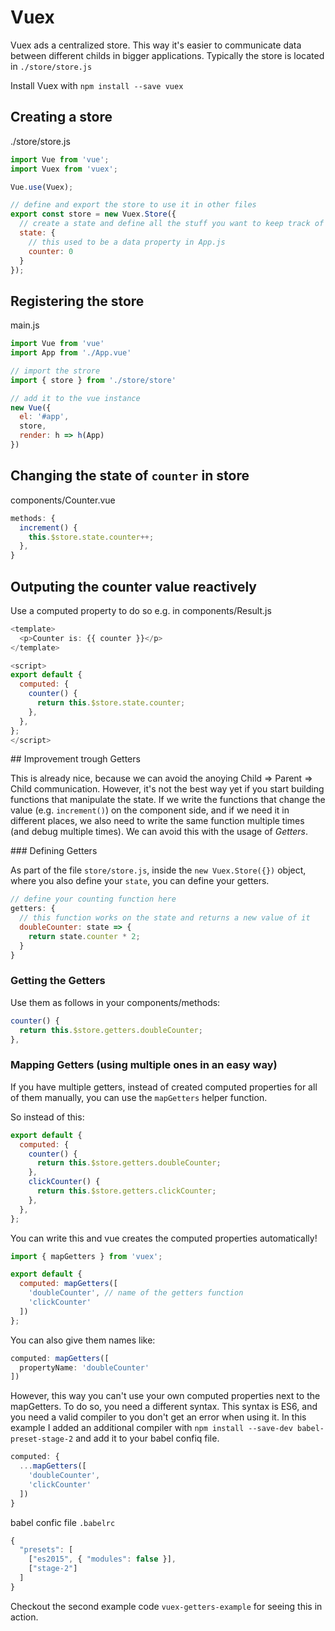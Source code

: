 # Vuex 

Vuex ads a centralized store. This way it's easier to communicate data between different childs in bigger applications. Typically the store is located in `./store/store.js`

Install Vuex with `npm install --save vuex`

## Creating a store

./store/store.js

```js
import Vue from 'vue';
import Vuex from 'vuex';

Vue.use(Vuex);

// define and export the store to use it in other files
export const store = new Vuex.Store({
  // create a state and define all the stuff you want to keep track of
  state: {
    // this used to be a data property in App.js
    counter: 0
  }
});
```

## Registering the store

main.js

```js
import Vue from 'vue'
import App from './App.vue'

// import the strore
import { store } from './store/store'

// add it to the vue instance 
new Vue({
  el: '#app',
  store,
  render: h => h(App)
})
```

## Changing the state of `counter` in store

components/Counter.vue

```js
methods: {
  increment() {
    this.$store.state.counter++;
  },
}
```

## Outputing the counter value reactively

Use a computed property to do so e.g. in components/Result.js

```js
<template>
  <p>Counter is: {{ counter }}</p>
</template>

<script>
export default {
  computed: {
    counter() {
      return this.$store.state.counter;
    },
  },
};
</script>
```

## Improvement trough Getters

This is already nice, because we can avoid the anoying Child => Parent => Child communication. However, it's not the best way yet if you start building functions that manipulate the state. If we write the functions that change the value (e.g. `increment()`) on the component side, and if we need it in different places, we also need to write the same function multiple times (and debug multiple times). We can avoid this with the usage of *Getters*.

### Defining Getters

As part of the file `store/store.js`, inside the `new Vuex.Store({})` object, where you also define your `state`, you can define your getters.

```js
// define your counting function here
getters: {
  // this function works on the state and returns a new value of it
  doubleCounter: state => {
    return state.counter * 2;
  }
}
```
### Getting the Getters

Use them as follows in your components/methods:

```js
counter() {
  return this.$store.getters.doubleCounter;
},
```

### Mapping Getters (using multiple ones in an easy way)

If you have multiple getters, instead of created computed properties for all of them manually, you can use the `mapGetters` helper function.

So instead of this:

```js
export default {
  computed: {
    counter() {
      return this.$store.getters.doubleCounter;
    },
    clickCounter() {
      return this.$store.getters.clickCounter;
    },
  },
};
```

You can write this and vue creates the computed properties automatically!

```js
import { mapGetters } from 'vuex';

export default {
  computed: mapGetters([
    'doubleCounter', // name of the getters function
    'clickCounter'
  ])
};
```

You can also give them names like:

```js
computed: mapGetters([
  propertyName: 'doubleCounter'
])
```

However, this way you can't use your own computed properties next to the mapGetters. To do so, you need a different syntax. This syntax is ES6, and you need a valid compiler to you don't get an error when using it. In this example I added an additional compiler with `npm install --save-dev babel-preset-stage-2` and add it to your babel confiq file.

```js
computed: {
  ...mapGetters([
    'doubleCounter',
    'clickCounter'
  ])
}
```

babel confic file `.babelrc`

```js
{
  "presets": [
    ["es2015", { "modules": false }],
    ["stage-2"]
  ]
}
```




Checkout the second example code `vuex-getters-example` for seeing this in action.